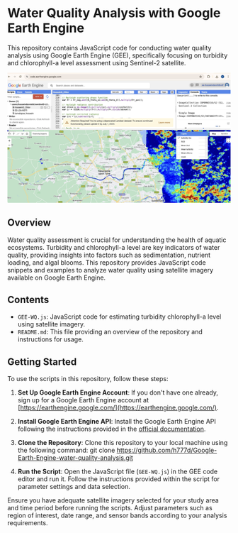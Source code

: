 # Water Quality Analysis with Google Earth Engine

This repository contains JavaScript code for conducting water quality analysis using Google Earth Engine (GEE), specifically focusing on turbidity and chlorophyll-a level assessment using Sentinel-2 satellite.

![screenshot](NewCastleUponTyneUK.jpg)

## Overview

Water quality assessment is crucial for understanding the health of aquatic ecosystems. Turbidity and chlorophyll-a level are key indicators of water quality, providing insights into factors such as sedimentation, nutrient loading, and algal blooms. This repository provides JavaScript code snippets and examples to analyze water quality using satellite imagery available on Google Earth Engine.

## Contents

- `GEE-WQ.js`: JavaScript code for estimating turbidity chlorophyll-a level using satellite imagery.
- `README.md`: This file providing an overview of the repository and instructions for usage.

## Getting Started

To use the scripts in this repository, follow these steps:

1. **Set Up Google Earth Engine Account**: If you don't have one already, sign up for a Google Earth Engine account at [https://earthengine.google.com/](https://earthengine.google.com/).

2. **Install Google Earth Engine API**: Install the Google Earth Engine API following the instructions provided in the [official documentation](https://developers.google.com/earth-engine/guides/python_install).

3. **Clone the Repository**: Clone this repository to your local machine using the following command:
git clone https://github.com/h777d/Google-Earth-Engine-water-quality-analysis.git


4. **Run the Script**: Open the JavaScript file (`GEE-WQ.js`) in the GEE code editor and run it. Follow the instructions provided within the script for parameter settings and data selection.

Ensure you have adequate satellite imagery selected for your study area and time period before running the scripts. Adjust parameters such as region of interest, date range, and sensor bands according to your analysis requirements.






